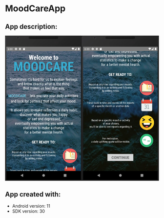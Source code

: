 # MoodCareApp

## App description:
<img src = "AppPictures/entry page.PNG">

## App created with:
* Android version: 11
* SDK version: 30
